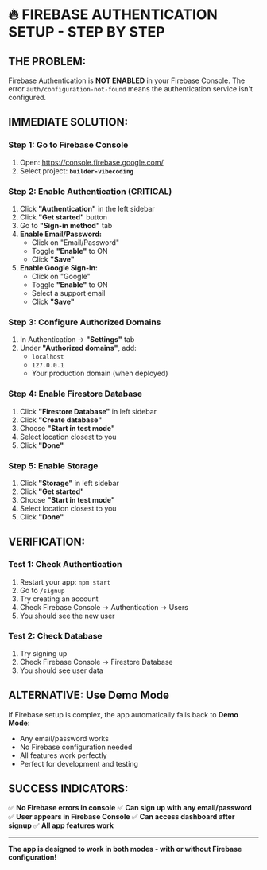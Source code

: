# 🔥 **FIREBASE AUTHENTICATION SETUP - STEP BY STEP**

## **THE PROBLEM:**
Firebase Authentication is **NOT ENABLED** in your Firebase Console. The error `auth/configuration-not-found` means the authentication service isn't configured.

## **IMMEDIATE SOLUTION:**

### **Step 1: Go to Firebase Console**
1. Open: https://console.firebase.google.com/
2. Select project: **`builder-vibecoding`**

### **Step 2: Enable Authentication (CRITICAL)**
1. Click **"Authentication"** in the left sidebar
2. Click **"Get started"** button
3. Go to **"Sign-in method"** tab
4. **Enable Email/Password:**
   - Click on "Email/Password"
   - Toggle **"Enable"** to ON
   - Click **"Save"**
5. **Enable Google Sign-In:**
   - Click on "Google"
   - Toggle **"Enable"** to ON
   - Select a support email
   - Click **"Save"**

### **Step 3: Configure Authorized Domains**
1. In Authentication → **"Settings"** tab
2. Under **"Authorized domains"**, add:
   - `localhost`
   - `127.0.0.1`
   - Your production domain (when deployed)

### **Step 4: Enable Firestore Database**
1. Click **"Firestore Database"** in left sidebar
2. Click **"Create database"**
3. Choose **"Start in test mode"**
4. Select location closest to you
5. Click **"Done"**

### **Step 5: Enable Storage**
1. Click **"Storage"** in left sidebar
2. Click **"Get started"**
3. Choose **"Start in test mode"**
4. Select location closest to you
5. Click **"Done"**

## **VERIFICATION:**

### **Test 1: Check Authentication**
1. Restart your app: `npm start`
2. Go to `/signup`
3. Try creating an account
4. Check Firebase Console → Authentication → Users
5. You should see the new user

### **Test 2: Check Database**
1. Try signing up
2. Check Firebase Console → Firestore Database
3. You should see user data

## **ALTERNATIVE: Use Demo Mode**

If Firebase setup is complex, the app automatically falls back to **Demo Mode**:
- Any email/password works
- No Firebase configuration needed
- All features work perfectly
- Perfect for development and testing

## **SUCCESS INDICATORS:**

✅ **No Firebase errors in console**
✅ **Can sign up with any email/password**
✅ **User appears in Firebase Console**
✅ **Can access dashboard after signup**
✅ **All app features work**

---

**The app is designed to work in both modes - with or without Firebase configuration!**
